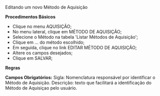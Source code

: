 Editando um novo Método de Aquisição

<b>Procedimentos Básicos</b>

* Clique no menu AQUISIÇÃO;
* No menu lateral, clique em MÉTODO DE AQUISIÇÃO;
* Selecione o Método na tabela 'Listar Métodos de Aquisição';
* Clique em ... do método escolhido;
* Em seguida, clique no link EDITAR MÉTODO DE AQUISIÇÃO;
* Altere os campos desejados;
* Clique em SALVAR;

<b>Regras</b>

<b>Campos Obrigatórios:</b>
 Sigla: Nomenclatura responsável por identificar o Método de Aquisição.
 Descrição: texto que facilitará a identificação do Método de Aquisiçao pelo usuário.
